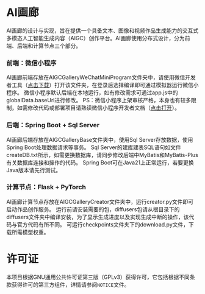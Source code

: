 # AI画廊
AI画廊的设计与实现，旨在提供一个具备文本、图像和视频作品生成能力的交互式多模态人工智能生成内容（AIGC）创作平台。AI画廊使用分布式设计，分为前端、后端和计算节点三个部分。

### 前端：微信小程序
AI画廊前端存放在AIGCGalleryWeChatMiniProgram文件夹中，请使用微信开发者工具（[点击下载](https://developers.weixin.qq.com/miniprogram/dev/devtools/download.html)）打开该文件夹，在登录后选择编译即可通过模拟器运行微信小程序。
微信小程序默认后端在本地运行，如有修改需求可通过app.js中的globalData.baseUrl进行修改。
PS：微信小程序上架审核严格，本身也有较多限制，如需修改代码或部署项目请熟读微信小程序开发者文档（[点击打开](https://developers.weixin.qq.com/miniprogram/dev/framework/)）。

### 后端：Spring Boot + Sql Server
AI画廊后端存放在AIGCGalleryBase文件夹中，使用Sql Server存放数据，使用Spring Boot处理数据请求等事务。
Sql Server的建库建表SQL语句如文件createDB.txt所示，如需更换数据库，请同步修改后端中MyBatis和MyBatis-Plus有关数据库连接和操作的代码。
Spring Boot可在Java21上正常运行，若要更换Java版本请先行测试。

### 计算节点：Flask + PyTorch
AI画廊计算节点存放在AIGCGalleryCreator文件夹中，运行creator.py文件即可启动作品创作服务。
运行前请安装需要的包，diffusers包请从根目录下的diffusers文件夹中编译安装，为了显示生成进度以及实现生成中断的操作，该代码与官方代码有所不同。
可运行checkpoints文件夹下的download.py文件，下载所需模型权重。

# 许可证
本项目根据GNU通用公共许可证第三版（GPLv3）获得许可，它包括根据不同条款获得许可的第三方组件，详情请参阅`NOTICE`文件。